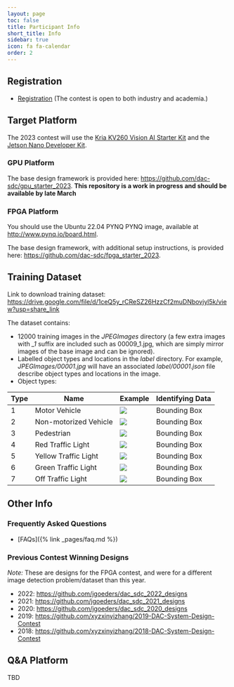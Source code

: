 ```yaml
---
layout: page
toc: false
title: Participant Info
short_title: Info
sidebar: true
icon: fa fa-calendar
order: 2
---
```


## Registration

* [Registration](https://docs.google.com/forms/d/e/1FAIpQLScTaWfbbL1VFftSfWqZXJAidesqfg1cMvgg-MKNqtVFLdqcaw/viewform?usp=sf_link) (The contest is open to both industry and academia.)


## Target Platform 

The 2023 contest will use the [Kria KV260 Vision AI Starter Kit](https://www.xilinx.com/products/som/kria/kv260-vision-starter-kit.html) and the [Jetson Nano Developer Kit](https://developer.nvidia.com/embedded/jetson-nano-developer-kit).

### GPU Platform

The base design framework is provided here: <https://github.com/dac-sdc/gpu_starter_2023>.  **This repository is a work in progress and should be available by late March**

### FPGA Platform

You should use the Ubuntu 22.04 PYNQ PYNQ image, available at <http://www.pynq.io/board.html>.

The base design framework, with additional setup instructions, is provided here: <https://github.com/dac-sdc/fpga_starter_2023>. 

## Training Dataset

Link to download training dataset: <https://drive.google.com/file/d/1ceQ5y_rCReSZ26HzzCf2muDNbovjyl5k/view?usp=share_link>

The dataset contains:
 * 12000 training images in the *JPEGImages* directory (a few extra images with *_1* suffix are included such as 00009_1.jpg, which are simply mirror images of the base image and can be ignored).
 * Labelled object types and locations in the *label* directory.  For example, *JPEGImages/00001.jpg* will have an associated *label/00001.json* file describe object types and locations in the image.
 * Object types:

| Type | Name | Example | Identifying Data |
|------|------|---------|------------------|
|1|Motor Vehicle | <img src="{% link media/dataset/motor_vehicle.png %}"> | Bounding Box |
|2|Non-motorized Vehicle|<img src="{% link media/dataset/nonmotor_vehicle.png %}"> | Bounding Box |
|3|Pedestrian|<img src="{% link media/dataset/pedestrian.png %}"> | Bounding Box |
|4|Red Traffic Light|<img src="{% link media/dataset/red_light.png %}"> | Bounding Box |
|5|Yellow Traffic Light|<img src="{% link media/dataset/yellow_light.png %}"> | Bounding Box |
|6|Green Traffic Light|<img src="{% link media/dataset/green_light.png %}"> | Bounding Box |
|7|Off Traffic Light|<img src="{% link media/dataset/off_light.png %}"> | Bounding Box |

## Other Info

### Frequently Asked Questions
  * [FAQs]({% link _pages/faq.md %})

### Previous Contest Winning Designs
*Note:* These are designs for the FPGA contest, and were for a different image detection problem/dataset than this year.

  * 2022: <https://github.com/jgoeders/dac_sdc_2022_designs>
  * 2021: <https://github.com/jgoeders/dac_sdc_2021_designs>
  * 2020: <https://github.com/jgoeders/dac_sdc_2020_designs>
  * 2019: <https://github.com/xyzxinyizhang/2019-DAC-System-Design-Contest>
  * 2018: <https://github.com/xyzxinyizhang/2018-DAC-System-Design-Contest>


## Q&A Platform
TBD

